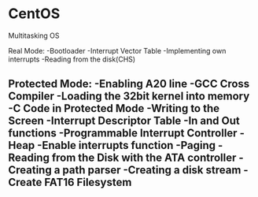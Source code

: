 # CentOS
Multitasking OS

Real Mode:
  -Bootloader
  -Interrupt Vector Table
  -Implementing own interrupts
  -Reading from the disk(CHS)

Protected Mode:
  -Enabling A20 line
  -GCC Cross Compiler
  -Loading the 32bit kernel into memory
  -C Code in Protected Mode
  -Writing to the Screen
  -Interrupt Descriptor Table
  -In and Out functions
  -Programmable Interrupt Controller
  -Heap
  -Enable interrupts function
  -Paging
  -Reading from the Disk with the ATA controller
  -Creating a path parser
  -Creating a disk stream
  -Create FAT16 Filesystem
  -
